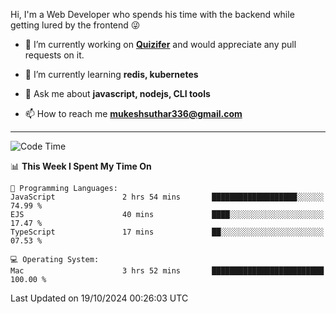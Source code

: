 Hi, I'm a Web Developer who spends his time with the backend while getting lured by the frontend 😜

- 🔭 I’m currently working on **[Quizifer](https://github.com/SutharMukesh/Quizifer/)** and would appreciate any pull requests on it.

- 🌱 I’m currently learning **redis, kubernetes**

- 💬 Ask me about **javascript, nodejs, CLI tools**

- 📫 How to reach me **mukeshsuthar336@gmail.com**

---
<!--START_SECTION:waka-->
![Code Time](http://img.shields.io/badge/Code%20Time-3%2C166%20hrs%2059%20mins-blue)

📊 **This Week I Spent My Time On** 

```text
💬 Programming Languages: 
JavaScript               2 hrs 54 mins       ███████████████████░░░░░░   74.99 % 
EJS                      40 mins             ████░░░░░░░░░░░░░░░░░░░░░   17.47 % 
TypeScript               17 mins             ██░░░░░░░░░░░░░░░░░░░░░░░   07.53 % 

💻 Operating System: 
Mac                      3 hrs 52 mins       █████████████████████████   100.00 % 
```


 Last Updated on 19/10/2024 00:26:03 UTC
<!--END_SECTION:waka-->
